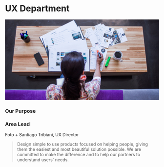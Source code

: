 # UX Department

![](../.gitbook/assets/making-sense-25.jpg)

### Our Purpose

### Area Lead

Foto + Santiago Tribiani, UX Director

> Design simple to use products focused on helping people, giving them the easiest and most beautiful solution possible. We are committed to make the difference and to help our partners to understand users' needs.


